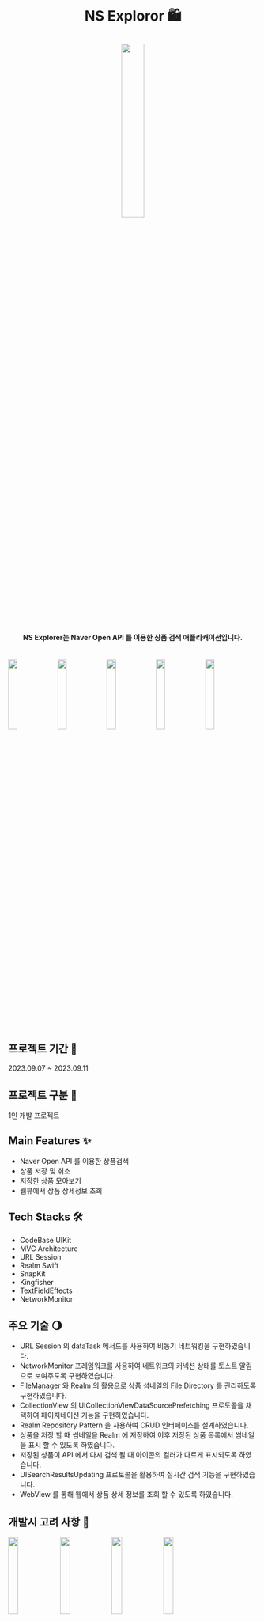 # <p align="center">NS Exploror 🛍</p>
<p align="center">

<img width="30%" src="https://github.com/UNICUS-FORTIS/NaverShoppingExplorer/assets/110699030/8280d8b5-db00-4b62-aabf-b1ba553b0a0d"/>

#### <p align="center">NS Explorer는 Naver Open API 를 이용한 상품 검색 애플리캐이션입니다.<br></br></p>

<p>
<img width="19%" src="https://github.com/UNICUS-FORTIS/NaverShoppingExplorer/assets/110699030/75573c84-7e46-4df0-a1d4-a3425a87b8a0"/>

<img width="19%" src="https://github.com/UNICUS-FORTIS/NaverShoppingExplorer/assets/110699030/b14144a1-231b-42d9-9a77-fb1d4385e4fa"/>

<img width="19%" src="https://github.com/UNICUS-FORTIS/NaverShoppingExplorer/assets/110699030/b8db8a3e-9b81-4f04-8931-0608b29d8e43"/>

<img width="19%" src="https://github.com/UNICUS-FORTIS/NaverShoppingExplorer/assets/110699030/49d0001c-f880-4f28-9db7-243d4fc507ec"/>

<img width="19%" src="https://github.com/UNICUS-FORTIS/NaverShoppingExplorer/assets/110699030/083e49da-4fa1-46cb-a26e-acf4aee0847d"/>
</p>

## 프로젝트 기간 🎀 
2023.09.07 ~ 2023.09.11

## 프로젝트 구분 🎀
1인 개발 프로젝트
 
## Main Features ✨
- Naver Open API 를 이용한 상품검색
- 상품 저장 및 취소
- 저장한 상품 모아보기
- 웹뷰에서 상품 상세정보 조회

## Tech Stacks 🛠
- CodeBase UIKit
- MVC Architecture
- URL Session
- Realm Swift
- SnapKit
- Kingfisher
- TextFieldEffects
- NetworkMonitor

## 주요 기술 🌖
- URL Session 의 dataTask 메서드를 사용하여 비동기 네트워킹을 구현하였습니다.
- NetworkMonitor 프레임워크를 사용하여 네트워크의 커넥션 상태를 토스트 알림으로 보여주도록 구현하였습니다.
- FileManager 와 Realm 의 활용으로 상품 섬네일의 File Directory 를 관리하도록 구현하였습니다.
- CollectionView 의 UICollectionViewDataSourcePrefetching 프로토콜을 채택하여 페이지네이션 기능을 구현하였습니다.
- Realm Repository Pattern 을 사용하여 CRUD 인터페이스를 설계하였습니다. 
- 상품을 저장 할 때 썸네일을 Realm 에 저장하여 이후 저장된 상품 목록에서 썸네일을 표시 할 수 있도록 하였습니다.
- 저장된 상품이 API 에서 다시 검색 될 때 아이콘의 컬러가 다르게 표시되도록 하였습니다.
- UISearchResultsUpdating 프로토콜을 활용하여 실시간 검색 기능을 구현하였습니다.
- WebView 를 통해 웹에서 상품 상세 정보를 조회 할 수 있도록 하였습니다.


## 개발시 고려 사항 💎
<p>
<img width="20%" src="https://github.com/UNICUS-FORTIS/NaverShoppingExplorer/assets/110699030/0aac04a0-91aa-4648-b9af-bc2a30edf301"/>
<img width="20%" src="https://github.com/UNICUS-FORTIS/NaverShoppingExplorer/assets/110699030/0673c4d5-0b3b-4fea-846a-8529913bb925"/>
<img width="20%" src="https://github.com/UNICUS-FORTIS/NaverShoppingExplorer/assets/110699030/f63d28b6-d689-4cf2-b4f9-c6ef4b227522"/>
<img width="20%" src="https://github.com/UNICUS-FORTIS/NaverShoppingExplorer/assets/110699030/46cde816-3124-422e-92e6-818b67f30427"/>
</p>
<br>

**1. 검색된 상품을 '정확도순', '등록일자순', '가격높은순', '가격낮은순' 으로 정렬하는 기능과 선택된 버튼의 표시**<br>
<br>
<img width="70%" src="https://github.com/UNICUS-FORTIS/NaverShoppingExplorer/assets/110699030/e5c2630d-8782-4a2b-acb8-306fcfc40358">

- 필터링 할 버튼을 배열의 Index 로 sender.tag 를 설정하고 버튼의 컬러설정, 애니매이션 동작에 대한 액션을 target 으로 등록했습니다.
<br>

<img width="40%" src="https://github.com/UNICUS-FORTIS/NaverShoppingExplorer/assets/110699030/f7a1d287-8121-407a-aa9c-7580f4e2a87a">

- 버튼이 선택 되었을 때 버튼 배열의 모든 컬러를 기본컬러(backgroundColor = white, tintCololr = green) 로 설정하고 선택된 버튼만 다른색으로 변경합니다.
<br>

<img width="40%" src="https://github.com/UNICUS-FORTIS/NaverShoppingExplorer/assets/110699030/85cfb1e0-ae2d-4262-a087-ebb42fea913e">

- 버튼의 컬러가 변경됨과 동시에 선택된 버튼이 커졌다가 작아지는 애니매이션으로 인터렉션을 실행합니다.
<br>

**2. 저장된 상품 아이콘 표시 관리**<br>
<br>
<p>
<img width="40%" src="https://github.com/UNICUS-FORTIS/NaverShoppingExplorer/assets/110699030/115a6b45-e10f-482a-8f03-2461d63ff77e">
<img width="30%" src="https://github.com/UNICUS-FORTIS/NaverShoppingExplorer/assets/110699030/bdb1eb28-091c-460f-b4c5-e11012b86498"/>
</p>

- 프로덕트의 Schema 를 설정하였습니다. 기능 구현 이후 나서 한가지 불필요하다고 느낀 부분으로 굳이 여기에서 isLiked 컬럼을 관리 할 필요가 있었는가 하는 부분입니다.
  저장된 프로덕트의 productID 로 식별하면 될 일을 isLiked 라는 컬럼에서 관리 할 필요가 없엇기 때문입니다. 이는 회고에서 다시한번 언급하겠습니다.
- 셀을 표시 할 때 Realm 에 저장된 productID 가 검색 결과 응답값의 productID 와 같을 경우 찜 아이콘의 컬러가 Red 로 변경되도록 하였습니다.
<br>

**3. 저장된 상품의 썸네일 저장과 삭제**<br>
<br>
<p>
<img width="40%" src="https://github.com/UNICUS-FORTIS/NaverShoppingExplorer/assets/110699030/c2e0b967-de33-45be-89fd-da1fc90a5f28">
<img width="40%" src="https://github.com/UNICUS-FORTIS/NaverShoppingExplorer/assets/110699030/9d0e8a79-1aef-4729-af44-3518f6222f44">
</p>

- Open API 에서 ProductID 로 상품을 검색하는 기능이 없기때문에 상품을 찜했을 때 목록에서 상품을 썸네일을 표시하기 위하여 썸네일을 Realm 에 저장하였습니다.
- Cell 내의 버튼에 대한 Sender.tag 는 고유해야 하므로 productID 를 할당하고 해당 tag 를 가진 버튼이 touch up inside 되었을 때 저장/제거 기능이 동작하도록 하였습니다.
<br>

**4. 저장된 상품 내 검색 기능**
<br>
<p>
<img width="30%" src="https://github.com/UNICUS-FORTIS/NaverShoppingExplorer/assets/110699030/992e341e-47aa-4d6e-a31a-4027941f15fc"/>
<img width="30%" src="https://github.com/UNICUS-FORTIS/NaverShoppingExplorer/assets/110699030/da56005e-9a2d-4b90-8e93-1eb9961fa021"/>
</p>

- NS Explorer 의 저장된 상품 내 검색 기능은 API 에 엑세스 하지 않고 Local 에서만 동작하므로 뷰컨트롤러에서 UISearchResultsUpdating 프로토콜을 채택하여 UISearchController 에서 실시간 검색 기능을 지원하도록 하였습니다.
<br>
<br>

## 회고
- NS Explorer 는 코딩을 시작하고 얼마 안되어 Open API 를 사용한 프로젝트로 이후에 다른 API 를 사용하는데에도 큰 도움이 되었습니다.
- CollectionView 의 레이아웃을 설정하는 메서드를 만들면서 MVC 아키텍처를 적용했음에도 뷰컨트롤러를 최대한 가볍게 만들기 위한 고민을 할 수 있었습니다. 이후에 Compositional Layout 을 체득하면서 뷰의 스케일에 따라 적절한 방법을 선택 할 수 있게 되었습니다.
- 상품 저장 기능을 구현하는데 있어서 isLiked 같은 불필요한 속성을 선언하였습니다. 코드를 되짚어 봤을 때 isLiked 속성을 저장하기보다 단순히 Product ID 의 존재 유무만 판별하면 되는것을 깨닿고 다른 프로젝트에서는 좀더 간단한 방법을 사용 할 수 있었습니다.
- 상품 정렬 기능을 구현하면서 버튼의 외관, 컬러와 같은 인터렉션 처리에 반복문을 사용하는 방법을 알게되었고 이 외에도 또 다른 방법들이 존재하겠지만 이러한 프로그래밍 로직에 대해 고민 할 수 있는 기회가 되었습니다.
- 약 7개월전에 진행한 NS Exploror 프로젝트를 보면서 아쉬웠던 포인트들이 보였습니다. 한편 이 코드가 제 코드가 아니라는 가정을 하기도 했는데 그 과정에서 개발자의 의도를 다시 한번 파악하려는 열려있는 태도를 가질 수 있었습니다.


